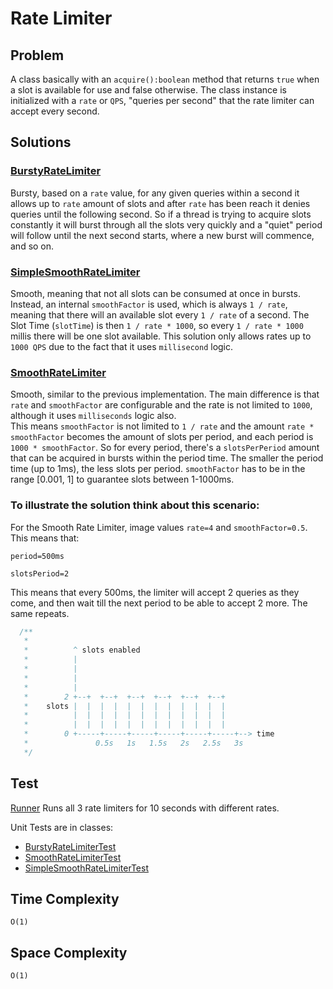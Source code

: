 # Rate Limiter

## Problem
A class basically with an `acquire():boolean` method that returns `true` when a slot is
available for use and false otherwise. The class instance is initialized with a `rate` or `QPS`, "queries per second"
that the rate limiter can accept every second.

## Solutions

### [BurstyRateLimiter](./BurstyRateLimiter.java)

Bursty, based on a `rate` value, for any given queries within a second it allows up to `rate` amount of slots and
after `rate` has been reach it denies queries until the following second. So if a thread is trying to acquire slots
constantly it will burst through all the slots very quickly and a "quiet" period will follow until the next second
starts, where a new burst will commence, and so on.

### [SimpleSmoothRateLimiter](./SimpleSmoothRateLimiter.java)

Smooth, meaning that not all slots can be consumed at once in bursts. Instead, an internal `smoothFactor` is used, which is
always `1 / rate`, meaning that there will an available slot every `1 / rate` of a second. The Slot Time (`slotTime`) is
then `1 / rate * 1000`, so every `1 / rate * 1000` millis there will be one slot available. This solution only allows
rates up to `1000 QPS` due to the fact that it uses `millisecond` logic.

### [SmoothRateLimiter](./SmoothRateLimiter.java)

Smooth, similar to the previous implementation. The main difference is that `rate` and `smoothFactor` are
configurable and the rate is not limited to `1000`, although it uses `milliseconds` logic also.<br/>
This means `smoothFactor` is not limited to `1 / rate` and the amount `rate * smoothFactor` becomes the amount of slots per
period, and each period is `1000 * smoothFactor`. So for every period, there's a `slotsPerPeriod` amount that can be
acquired in bursts within the period time. The smaller the period time (up to 1ms), the less slots per period.
`smoothFactor` has to be in the range \[0.001, 1\] to guarantee slots between 1-1000ms.

### To illustrate the solution think about this scenario:

For the Smooth Rate Limiter, image values `rate=4` and `smoothFactor=0.5`. This means that:

`period=500ms`

`slotsPeriod=2`

This means that every 500ms, the limiter will accept 2 queries as they come, and then wait till the next period to
be able to accept 2 more. The same repeats.

```java
  /**
   *
   *          ^ slots enabled
   *          |
   *          |           
   *          |           
   *          |           
   *        2 +--+  +--+  +--+  +--+  +--+  +--+
   *    slots |  |  |  |  |  |  |  |  |  |  |  |
   *          |  |  |  |  |  |  |  |  |  |  |  |  
   *          |  |  |  |  |  |  |  |  |  |  |  |  
   *        0 +-----+-----+-----+-----+-----+-----+--> time
   *               0.5s   1s   1.5s   2s   2.5s   3s
   */   
```

## Test

[Runner](./Runner.java) Runs all 3 rate limiters for 10 seconds with different rates.

 Unit Tests are in classes:
 * [BurstyRateLimiterTest](../../../../../../../test/java/com/ulisesbocchio/github/puzzles/ratelimiter/BurstyRateLimiterTest.java)
 * [SmoothRateLimiterTest](../../../../../../../test/java/com/ulisesbocchio/github/puzzles/ratelimiter/SmoothRateLimiterTest.java)
 * [SimpleSmoothRateLimiterTest](../../../../../../../test/java/com/ulisesbocchio/github/puzzles/ratelimiter/SimpleSmoothRateLimiterTest.java)

## Time Complexity

`O(1)`

## Space Complexity

`O(1)`